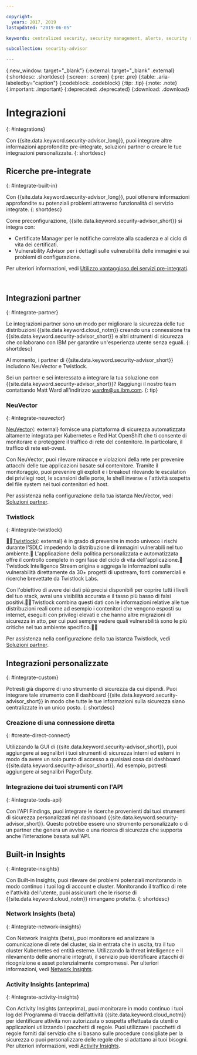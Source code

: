 ```yaml
---

copyright:
  years: 2017, 2019
lastupdated: "2019-06-05"

keywords: centralized security, security management, alerts, security risk, insights, threat detection

subcollection: security-advisor

---
```


{:new_window: target="_blank"}
{:external: target="_blank" .external}
{:shortdesc: .shortdesc}
{:screen: .screen}
{:pre: .pre}
{:table: .aria-labeledby="caption"}
{:codeblock: .codeblock}
{:tip: .tip}
{:note: .note}
{:important: .important}
{:deprecated: .deprecated}
{:download: .download}


# Integrazioni
{: #integrations}

Con {{site.data.keyword.security-advisor_long}}, puoi integrare altre informazioni approfondite pre-integrate, soluzioni partner o creare le tue integrazioni personalizzate.
{: shortdesc}


## Ricerche pre-integrate
{: #integrate-built-in}

Con {{site.data.keyword.security-advisor_long}}, puoi ottenere informazioni approfondite su potenziali problemi attraverso funzionalità di servizio integrate.
{: shortdesc}


Come preconfigurazione, {{site.data.keyword.security-advisor_short}} si integra con:

* Certificate Manager per le notifiche correlate alla scadenza e al ciclo di vita dei certificati.
* Vulnerability Advisor per i dettagli sulle vulnerabilità delle immagini e sui problemi di configurazione.

Per ulteriori informazioni, vedi [Utilizzo vantaggioso dei servizi pre-integrati](/docs/services/security-advisor?topic=security-advisor-setup-services).

</br>

## Integrazioni partner
{: #integrate-partner}

Le integrazioni partner sono un modo per migliorare la sicurezza delle tue distribuzioni {{site.data.keyword.cloud_notm}} creando una connessione tra {{site.data.keyword.security-advisor_short}} e altri strumenti di sicurezza che collaborano con IBM per garantire un'esperienza utente senza eguali.
{: shortdesc}

Al momento, i partner di {{site.data.keyword.security-advisor_short}} includono NeuVector e Twistlock.

Sei un partner e sei interessato a integrare la tua soluzione con {{site.data.keyword.security-advisor_short}}? Raggiungi il nostro team contattando Matt Ward all'indirizzo wardm@us.ibm.com.
{: tip}

### NeuVector
{: #integrate-neuvector}

[NeuVector](https://neuvector.com){: external} fornisce una piattaforma di sicurezza automatizzata altamente integrata per Kubernetes e Red Hat OpenShift che ti consente di monitorare e proteggere il traffico di rete del contenitore. In particolare, il traffico di rete est-ovest.

Con NeuVector, puoi rilevare minacce e violazioni della rete per prevenire attacchi delle tue applicazioni basate sul contenitore. Tramite il monitoraggio, puoi prevenire gli exploit e i breakout rilevando le escalation dei privilegi root, le scansioni delle porte, le shell inverse e l'attività sospetta del file system nei tuoi contenitori ed host.

Per assistenza nella configurazione della tua istanza NeuVector, vedi [Soluzioni partner](/docs/services/security-advisor?topic=security-advisor-setup-partner#setup-neuvector).


### Twistlock
{: #integrate-twistlock}

[Twistlock](https://www.twistlock.com){: external} è in grado di prevenire in modo univoco i rischi durante l'SDLC impedendo la distribuzione di immagini vulnerabili nel tuo ambiente. L'applicazione della politica personalizzata e automatizzata offre il controllo completo in ogni fase del ciclo di vita dell'applicazione. Twistlock Intelligence Stream origina e aggrega le informazioni sulla vulnerabilità direttamente da 30+ progetti di upstream, fonti commerciali e ricerche brevettate da Twistlock Labs.

Con l'obiettivo di avere dei dati più precisi disponibili per coprire tutti i livelli del tuo stack, avrai una visibilità accurata e il tasso più basso di falsi positivi.Twistlock combina questi dati con le informazioni relative alle tue distribuzioni reali come ad esempio i contenitori che vengono esposti su internet, eseguiti con privilegi elevati e che hanno altre migrazioni di sicurezza in atto, per cui puoi sempre vedere quali vulnerabilità sono le più critiche nel tuo ambiente specifico.

Per assistenza nella configurazione della tua istanza Twistlock, vedi [Soluzioni partner](/docs/services/security-advisor?topic=security-advisor-setup-partner#setup-twistlock).
</br>


## Integrazioni personalizzate
{: #integrate-custom}

Potresti già disporre di uno strumento di sicurezza da cui dipendi. Puoi integrare tale strumento con il dashboard {{site.data.keyword.security-advisor_short}} in modo che tutte le tue informazioni sulla sicurezza siano centralizzate in un unico posto.
{: shortdesc}

### Creazione di una connessione diretta
{: #create-direct-connect}

Utilizzando la GUI di {{site.data.keyword.security-advisor_short}}, puoi aggiungere ai segnalibri i tuoi strumenti di sicurezza interni ed esterni in modo da avere un solo punto di accesso a qualsiasi cosa dal dashboard {{site.data.keyword.security-advisor_short}}. Ad esempio, potresti aggiungere ai segnalibri PagerDuty.

### Integrazione dei tuoi strumenti con l'API
{: #integrate-tools-api}

Con l'API Findings, puoi integrare le ricerche provenienti dai tuoi strumenti di sicurezza personalizzati nel dashboard {{site.data.keyword.security-advisor_short}}. Questo potrebbe essere uno strumento personalizzato o di un partner che genera un avviso o una ricerca di sicurezza che supporta anche l'interazione basata sull'API.

## Built-in Insights
{: #integrate-insights}

Con Built-in Insights, puoi rilevare dei problemi potenziali monitorando in modo continuo i tuoi log di account e cluster. Monitorando il traffico di rete e l'attività dell'utente, puoi assicurarti che le risorse di {{site.data.keyword.cloud_notm}} rimangano protette.
{: shortdesc}

### Network Insights (beta)
{: #integrate-network-insights}

Con Network Insights (beta), puoi monitorare ed analizzare la comunicazione di rete del cluster, sia in entrata che in uscita, tra il tuo cluster Kubernetes ed entità esterne. Utilizzando la threat intelligence e il rilevamento delle anomalie integrati, il servizio può identificare attacchi di ricognizione e asset potenzialmente compromessi. Per ulteriori informazioni, vedi [Network Insights](/docs/services/security-advisor?topic=security-advisor-network).

### Activity Insights (anteprima)
{: #integrate-activity-insights}

Con Activity Insights (anteprima), puoi monitorare in modo continuo i tuoi log del Programma di traccia dell'attività {{site.data.keyword.cloud_notm}} per identificare attività non autorizzata o sospetta effettuata da utenti o applicazioni utilizzando i pacchetti di regole. Puoi utilizzare i pacchetti di regole forniti dal servizio che si basano sulle procedure consigliate per la sicurezza o puoi personalizzare delle regole che si adattano ai tuoi bisogni. Per ulteriori informazioni, vedi [Activity Insights](/docs/services/security-advisor?topic=security-advisor-activity).
